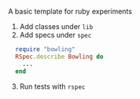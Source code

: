 A basic template for ruby experiments

1. Add classes under `lib`
2. Add specs under `spec`

```ruby
  require "bowling"
  RSpec.describe Bowling do
    ...
  end
```

3. Run tests with `rspec`